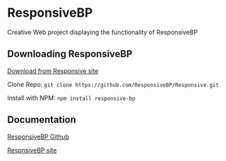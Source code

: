 # ResponsiveBP
Creative Web project displaying the functionality of ResponsiveBP

## Downloading ResponsiveBP

[Download from Responsive site](https://responsivebp.com/)

Clone Repo: ```git clone https://github.com/ResponsiveBP/Responsive.git```

Install with NPM: ```npm install responsive-bp```

## Documentation

[ResponsiveBP Github](https://github.com/responsivebp/responsive)

[RespnsiveBP site](https://responsivebp.com/)
